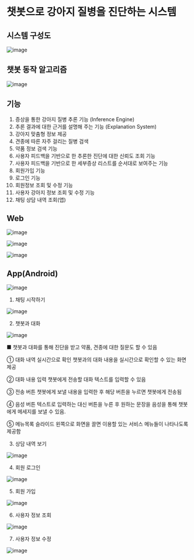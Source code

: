 # 챗봇으로 강아지 질병을 진단하는 시스템
## 시스템 구성도

![image](https://user-images.githubusercontent.com/32058390/161827585-07c6a2c8-0cfd-4b30-a797-67719579b618.png)

## 챗봇 동작 알고리즘
![image](https://user-images.githubusercontent.com/32058390/161625151-bcc20ca4-cd5a-4358-9f90-f30f078e9cbd.png)

## 기능

1. 증상을 통한 강아지 질병 추론 기능 (Inference Engine)
2. 추론 결과에 대한 근거를 설명해 주는 기능 (Explanation System)
3. 강아지 맞춤형 정보 제공
4. 견종에 따른 자주 걸리는 질병 검색
5. 약품 정보 검색 기능
6. 사용자 피드백을 기반으로 한 추론한 진단에 대한 신뢰도 조회 기능
7. 사용자 피드백을 기반으로 한 세부증상 리스트를 순서대로 보여주는 기능
8. 회원가입 기능
9. 로그인 기능
10. 회원정보 조회 및 수정 기능
11. 사용자 강아지 정보 조회 및 수정 기능
12. 채팅 상담 내역 조회(앱)


## Web

![image](https://user-images.githubusercontent.com/32058390/161827976-7eba8001-f6fd-411e-bed4-d1f7d9909d83.png)

![image](https://user-images.githubusercontent.com/32058390/161827988-a6361614-2eb7-4faf-894e-26578dc4f723.png)

![image](https://user-images.githubusercontent.com/32058390/161827997-e61c3a07-ff21-4ecd-afa0-17ee12e58732.png)


## App(Android)

![image](https://user-images.githubusercontent.com/32058390/164482856-90801033-5de6-4562-8792-56319b762214.png)


1. 채팅 시작하기

![image](https://user-images.githubusercontent.com/32058390/164482105-c14db88c-5cc4-4ead-baaa-73ace7edbfa3.png)

2. 챗봇과 대화

![image](https://user-images.githubusercontent.com/32058390/164482252-855d3c36-e29a-4402-b7ea-ff766bfa4b82.png)

■ 챗봇과 대화를 통해 진단을 받고 약품, 견종에 대한 질문도 할 수 있음

① 대화 내역 실시간으로 확인
챗봇과의 대화 내용을 실시간으로 확인할 수 있는 화면 제공

② 대화 내용 입력
챗봇에게 전송할 대화 텍스트를 입력할 수 있음

③ 전송 버튼
챗봇에게 보낼 내용을 입력한 후 해당 버튼을 누르면 챗봇에게 전송됨

④ 음성 버튼
텍스트로 입력하는 대신 버튼을 누른 후 원하는 문장을 음성을 통해 챗봇에게 메세지를 보낼 수 있음.

⑤ 메뉴목록 슬라이드
왼쪽으로 화면을 끌면 이용할 있는 서비스 메뉴들이 나타나도록 제공함


3. 상담 내역 보기

![image](https://user-images.githubusercontent.com/32058390/164482418-f8fcd2a3-e90a-4c3f-9681-0cb79392275c.png)


4. 회원 로그인

![image](https://user-images.githubusercontent.com/32058390/164482139-b2d00708-571d-4aa4-9709-68ed1bb5a428.png)

5. 회원 가입

![image](https://user-images.githubusercontent.com/32058390/164482549-8fab58c1-9773-4ac2-9ab7-c5e8c1c5f060.png)

6. 사용자 정보 조회

![image](https://user-images.githubusercontent.com/32058390/164482610-6e52c235-c7fe-4863-9eba-865c8bd1dc8f.png)

7. 사용자 정보 수정

![image](https://user-images.githubusercontent.com/32058390/164482718-9dfd7e45-8fa0-4b60-88f1-cc7e65e3fb9a.png)


